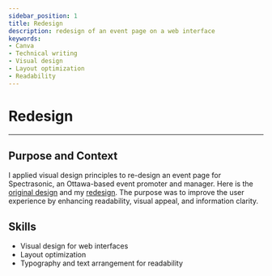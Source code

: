 ```yaml
---
sidebar_position: 1
title: Redesign
description: redesign of an event page on a web interface
keywords: 
- Canva
- Technical writing
- Visual design 
- Layout optimization
- Readability 
---
```

# Redesign

---

## Purpose and Context

I applied visual design principles to re-design an event page for Spectrasonic, an Ottawa-based event promoter and manager. Here is the [original design](https://www.dropbox.com/scl/fi/pqidx0g6haymvkha2fs18/Design-Overview-Original-Jade-Guinoiseau-TWR2010.png?rlkey=aopvkf1gu9ocsw2v6nndxyy82&st=kvpii761&dl=0) and my [redesign](https://www.dropbox.com/scl/fi/j67bv3tu3to2zf335ieu0/Design-Overview-Redesign-Jade-Guinoiseau-TWR2010.png?rlkey=b384hwkyndo4r1tx3jo4khlst&st=ketxyctf&dl=0). The purpose was to improve the user experience by enhancing readability, visual appeal, and information clarity.

## Skills
- Visual design for web interfaces
- Layout optimization 
- Typography and text arrangement for readability 

